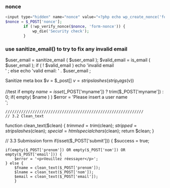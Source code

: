 

### nonce 
```php
<input type="hidden" name="nonce" value="<?php echo wp_create_nonce('form-nonce') ?>" />     
$nonce = $_POST['nonce'];
        if (!wp_verify_nonce($nonce, 'form-nonce')) {
            wp_die('Security check');
        }
```

### use sanitize_email() to try to fix any invalid email 
$user_email = sanitize_email ( $user_email ); 
$valid_email = is_email ( $user_email ); 
if ( ! $valid_email ) echo 'invalid email<br />' ;
 else 
echo 'valid email: ' . $user_email ;

Sanitize meta box 
$v = $_post[] 
$v = stripslashes(strip_tags($v)) 

//test if empty
    $name =  isset($_POST['myname']) ? trim($_POST['myname']) : 0;
    if( empty( $name ) ) $error = 'Please insert a user name<br>';
    
    
    
    /////////////////////////////////////////////////////////////
    // 3.2 Clean_text
function clean_text($clean) {
    $trimmed = trim($clean);
    $stripped = stripslashes($clean);
    $special = htmlspecialchars($clean);
    return $clean;
}
    
// 3.3 Submission form
if(isset($_POST['submit'])) {
    $success = true;

    if(empty($_POST['prenom']) OR empty($_POST['nom']) OR empty($_POST['email'])) {
        $error = '<p>Veuillez réessayer</p>';
    } else {
        $fname = clean_text($_POST['prenom']);
        $lname = clean_text($_POST['nom']);
        $email = clean_text($_POST['email']);
        }
 
